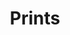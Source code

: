 ---
title: Prints
excerpt: Geometry Club Prints
layout: prints
header: true
permalink: /prints/

slide-one:
  - src: /assets/images/prints/geometry-club-sheffield-print-framed.jpg
    alt: Sheffield buildings print shown in a frame on the wall
  - src: /assets/images/prints/geometry-club-sheffield-print-framed.jpg
    alt: Sheffield buildings print shown in a frame on the wall
---